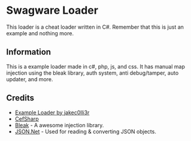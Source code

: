 # Swagware Loader
This loader is a cheat loader written in C#. Remember that this is just an example and nothing more.

## Information
This is a example loader made in c#, php, js, and css. It has manual map injection using the bleak library, auth system, anti debug/tamper, auto updater, and more.

## Credits
 - [Example Loader by jakec0lli3r](https://github.com/jakec0lli3r/ExampleLoader)
 - [CefSharp](https://github.com/cefsharp/CefSharp)
 - [Bleak](https://github.com/Akaion/Bleak) - A awesome injection library.
 - [JSON.Net](https://www.newtonsoft.com/json) - Used for reading & converting JSON objects.

